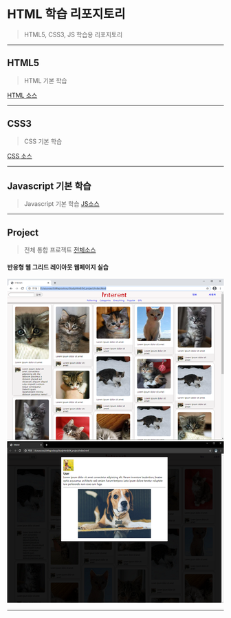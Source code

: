 # HTML 학습 리포지토리 
> HTML5, CSS3, JS 학습용 리포지토리 

----------------


## HTML5
> HTML 기본 학습

[HTML 소스](https://github.com/junseongwoo/StudyHtml/tree/main/01_HTML)


--------------

## CSS3
> CSS 기본 학습 

[CSS 소스](https://github.com/junseongwoo/StudyHtml/tree/main/02_CSS)

-------------

## Javascript 기본 학습
> Javascript 기본 학습 
[JS소스](https://github.com/junseongwoo/StudyHtml/tree/main/03_javascript)
----------------------

## Project 
> 전체 통합 프로젝트
[전체소스](https://github.com/junseongwoo/StudyHtml/tree/main/04_project)

#### 반응형 웹 그리드 레이아웃 웹페이지 실습
 ![결과1](/ref_image/result01.png "전체 레이아웃")
 <br>
 ![결과2](/ref_image/result02.png "팝업 레이아웃")

-----------------


